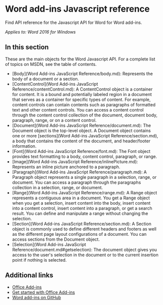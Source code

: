 # Word add-ins Javascript reference 

Find API reference for the Javascript API for Word for Word add-ins.

_Applies to: Word 2016 for Windows_

## In this section

These are the main objects for the Word Javascript API. For a complete list of topics on MSDN, see the table of contents.

* [Body](Word Add-ins JavaScript Reference/body.md): Represents the body of a document or a section.
* [ContentControl](Word Add-ins JavaScript Reference/contentControl.md): A ContentControl object is a container for content. It is a bound and
 potentially labeled region in a document that serves as a container for specific types of content. For example, content 
 controls can contain contents such as paragraphs of formatted text and other content controls. You can access a 
 content control through the content control collection of the document, document body, paragraph, range, or on a content control.
* [Document](Word Add-ins JavaScript Reference/document.md): The Document object is the top-level object. A Document object contains one or more 
[sections](Word Add-ins JavaScript Reference/section.md), a body that contains the content of the document, and header/footer information.
* [Font](Word Add-ins JavaScript Reference/font.md): The Font object provides text formatting to a body, content control, paragraph, or range.
* [Image](Word Add-ins JavaScript Reference/inlinePicture.md): Represents an inline picture anchored to a paragraph.
* [Paragraph](Word Add-ins JavaScript Reference/paragraph.md): A Paragraph object represents a single paragraph in a selection, range, or document. 
You can access a paragraph through the paragraphs collection in a selection, range, or document. 
* [Range](Word Add-ins JavaScript Reference/range.md): A Range object represents a contiguous area in a document. You get a Range object when you
 get a selection, insert content into the body, insert content into a content control, insert content into a paragraph, 
 or get a search result. You can define and manipulate a range without changing the selection.
* [Section](Word Add-ins JavaScript Reference/section.md):  A Section object is commonly used to define different headers and footers as well as the different page layout configurations of a document. You can access sections from the Document object. 
* [Selection](Word Add-ins JavaScript Reference/document.md#getselection): The document object gives you access to the user's selection in the document or to the current insertion point if nothing is selected.

## Additional links

* [Office Add-ins](https://msdn.microsoft.com/en-us/library/office/jj220060.aspx)
* [Get started with Office Add-ins](http://dev.office.com/getting-started/addins)
* [Word add-ins on GitHub](https://github.com/OfficeDev?utf8=%E2%9C%93&query=Word)